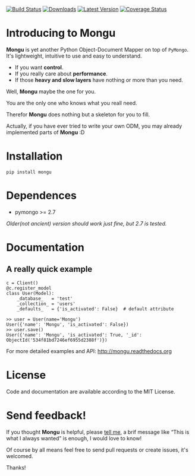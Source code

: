 [![Build Status](https://travis-ci.org/tevino/mongu.svg?branch=master)](https://travis-ci.org/tevino/mongu)
[![Downloads](https://pypip.in/download/mongu/badge.svg)](https://pypi.python.org/pypi/mongu/)
[![Latest Version](https://pypip.in/version/mongu/badge.svg)](https://pypi.python.org/pypi/mongu/)
[![Coverage Status](https://coveralls.io/repos/tevino/mongu/badge.png?branch=master)](https://coveralls.io/r/tevino/mongu?branch=master)

# Introducing to Mongu
**Mongu** is yet another Python Object-Document Mapper on top of ``PyMongo``. It's lightweight, intuitive to use and easy to understand.

- If you want **control**.
- If you really care about **performance**.
- If those **heavy and slow layers** have nothing or more than you need.

Well, **Mongu** maybe the one for you.

You are the only one who knows what you reall need.

Therefor **Mongu** does nothing but a skeleton for you to fill.

Actually, if you have ever tried to write your own ODM, you may already implemented parts of **Mongu** :D

# Installation
	pip install mongu

# Dependences
- pymongo >= 2.7

*Older(not ancient) version should work just fine, but 2.7 is tested.*

# Documentation
## A really quick example

    c = Client()
    @c.register_model
    class User(Model):
        _database_   = 'test'
        _collection_ = 'users'
        _defaults_   = {'is_activated': False}  # default attribute

    >> user = User(name='Mongu')
    User({'name': 'Mongu', 'is_activated': False})
    >> user.save()
    User({'name': 'Mongu', 'is_activated': True, '_id': ObjectId('534f81bd7246ef6955d2388f')})

For more detailed examples and API: http://mongu.readthedocs.org

# License
Code and documentation are available according to the MIT License.

# Send feedback!
If you thought **Mongu** is helpful, please [tell me](mailto:mail2tevin@gmail.com), a brif message like “This is what I always wanted” is enough, I would love to know!

Of course by all means feel free to send pull requests or create issues, it's welcomed.

Thanks!
